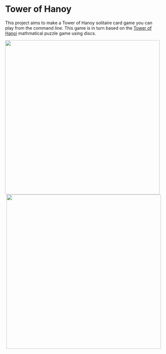 # Tower of Hanoy

This project aims to make a Tower of Hanoy solitaire card game you can play from the command line. This game is in turn based on the [Tower of Hanoi](https://en.wikipedia.org/wiki/Tower_of_Hanoi) mathmatical puzzle game using discs.

<img align="left" height=500 src="https://user-images.githubusercontent.com/25704939/153590314-a84b8b40-75e4-42e7-84d5-cbacca30d851.jpg">
<img align="right" height=500 src="https://user-images.githubusercontent.com/25704939/153590940-0c9d80fc-d184-431b-9adb-cdc618181fd0.jpg">


